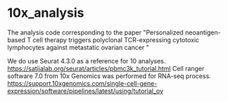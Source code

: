 # 10x_analysis
The analysis code corresponding to the paper  "Personalized neoantigen-based T cell therapy triggers polyclonal TCR-expressing cytotoxic lymphocytes against metastatic ovarian cancer "


We do use Seurat 4.3.0 as a reference for 10 analyses. https://satijalab.org/seurat/articles/pbmc3k_tutorial.html
Cell ranger software 7.0 from 10x Genomics was performed for RNA-seq process. https://support.10xgenomics.com/single-cell-gene-expression/software/pipelines/latest/using/tutorial_ov
